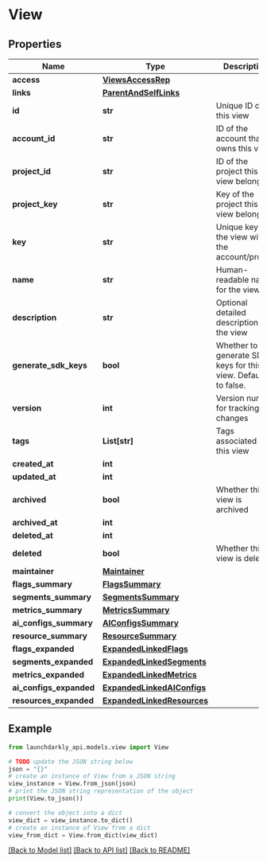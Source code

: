 # View


## Properties

Name | Type | Description | Notes
------------ | ------------- | ------------- | -------------
**access** | [**ViewsAccessRep**](ViewsAccessRep.md) |  | [optional] 
**links** | [**ParentAndSelfLinks**](ParentAndSelfLinks.md) |  | [optional] 
**id** | **str** | Unique ID of this view | 
**account_id** | **str** | ID of the account that owns this view | 
**project_id** | **str** | ID of the project this view belongs to | 
**project_key** | **str** | Key of the project this view belongs to | 
**key** | **str** | Unique key for the view within the account/project | 
**name** | **str** | Human-readable name for the view | 
**description** | **str** | Optional detailed description of the view | 
**generate_sdk_keys** | **bool** | Whether to generate SDK keys for this view. Defaults to false. | 
**version** | **int** | Version number for tracking changes | 
**tags** | **List[str]** | Tags associated with this view | 
**created_at** | **int** |  | 
**updated_at** | **int** |  | 
**archived** | **bool** | Whether this view is archived | [default to False]
**archived_at** | **int** |  | [optional] 
**deleted_at** | **int** |  | [optional] 
**deleted** | **bool** | Whether this view is deleted | [default to False]
**maintainer** | [**Maintainer**](Maintainer.md) |  | [optional] 
**flags_summary** | [**FlagsSummary**](FlagsSummary.md) |  | [optional] 
**segments_summary** | [**SegmentsSummary**](SegmentsSummary.md) |  | [optional] 
**metrics_summary** | [**MetricsSummary**](MetricsSummary.md) |  | [optional] 
**ai_configs_summary** | [**AIConfigsSummary**](AIConfigsSummary.md) |  | [optional] 
**resource_summary** | [**ResourceSummary**](ResourceSummary.md) |  | [optional] 
**flags_expanded** | [**ExpandedLinkedFlags**](ExpandedLinkedFlags.md) |  | [optional] 
**segments_expanded** | [**ExpandedLinkedSegments**](ExpandedLinkedSegments.md) |  | [optional] 
**metrics_expanded** | [**ExpandedLinkedMetrics**](ExpandedLinkedMetrics.md) |  | [optional] 
**ai_configs_expanded** | [**ExpandedLinkedAIConfigs**](ExpandedLinkedAIConfigs.md) |  | [optional] 
**resources_expanded** | [**ExpandedLinkedResources**](ExpandedLinkedResources.md) |  | [optional] 

## Example

```python
from launchdarkly_api.models.view import View

# TODO update the JSON string below
json = "{}"
# create an instance of View from a JSON string
view_instance = View.from_json(json)
# print the JSON string representation of the object
print(View.to_json())

# convert the object into a dict
view_dict = view_instance.to_dict()
# create an instance of View from a dict
view_from_dict = View.from_dict(view_dict)
```
[[Back to Model list]](../README.md#documentation-for-models) [[Back to API list]](../README.md#documentation-for-api-endpoints) [[Back to README]](../README.md)


